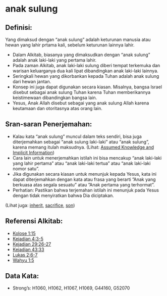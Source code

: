 # anak sulung

## Definisi:

Yang dimaksud dengan “anak sulung” adalah keturunan manusia atau hewan yang lahir prtama kali, sebelum keturunan lainnya lahir.

* Dalam Alkitab, biasanya yang dimaksudkan dengan “anak sulung” adalah anak laki-laki yang pertama lahir.
* Pada zaman Alkitab, anak laki-laki sulung diberi tempat terkemuka dan warisan keluarganya dua kali lipat dibandingkan anak laki-laki lainnya.
* Seringkali hewan yang dikorbankan kepada Tuhan adalah anak sulung dari hewan jantan.
* Konsep ini juga dapat digunakan secara kiasan. Misalnya, bangsa Israel disebut sebagai anak sulung Tuhan karena Tuhan memberikannya keistimewaan dibandingkan bangsa lain.
* Yesus, Anak Allah disebut sebagai yang anak sulung Allah karena keutamaan dan otoritasnya atas orang lain.

## Sran-saran Penerjemahan:

* Kalau kata “anak sulung” muncul dalam teks sendiri, bisa juga diterjemahkan sebagai “anak sulung laki-laki” atau “anak sulung”, karena memang itulah maksudnya. (Lihat: [Assumed Knowledge and Implicit Information](rc://en/ta/man/translate/figs-explicit))
* Cara lain untuk menerjemahkan istilah ini bisa mencakup “anak laki-laki yang lahir pertama” atau “anak laki-laki tertua” atau “anak laki-laki nomor satu”.
* Jika digunakan secara kiasan untuk menunjuk kepada Yesus, kata ini dapat diterjemahkan dengan kata atau frasa yang berarti ”Anak yang berkuasa atas segala sesuatu” atau ”Anak pertama yang terhormat”.
* Perhatian: Pastikan bahwa terjemahan istilah ini menunjuk pada Yesus dengan tidak menyiratkan bahwa Dia diciptakan.

(Lihat juga: [inherit](../kt/inherit.md), [sacrifice](../other/sacrifice.md), [son](../kt/son.md))

## Referensi Alkitab: 

* [Kolose 1:15](rc://en/tn/help/col/01/15)
* [Kejadian 4:3-5](rc://en/tn/help/gen/04/03)
* [Kejadian 29:26-27](rc://en/tn/help/gen/29/26)
* [Kejadian 43:33](rc://en/tn/help/gen/43/33)
* [Lukas 2:6-7](rc://en/tn/help/luk/02/06)
* [Wahyu 1:5](rc://en/tn/help/rev/01/05)

## Data Kata:

* Strong’s: H1060, H1062, H1067, H1069, G44160, G52070
